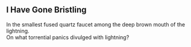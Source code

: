 I Have Gone Bristling
---------------------
In the smallest fused quartz faucet among the deep brown mouth of the lightning.  
On what torrential panics divulged with lightning?  
